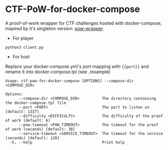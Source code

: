 # CTF-PoW-for-docker-compose

A proof-of-work wrapper for CTF challenges hosted with docker-compose, inspired by it's singleton version: [pow-wrapper](https://github.com/mnixry/pow-wrapper).

-  For player

`python3 client.py`

- For host

Replace your docker-compose.yml's port mapping with `{{port}}` and rename it into docker-compose.tpl  (see ./example)

```
Usage: ctf-pow-for-docker-compose [OPTIONS] --compose-dir <COMPOSE_DIR>

Options:
      --compose-dir <COMPOSE_DIR>          The directory containing the docker-compose.tpl file
      --port <PORT>                        The port to listen on [default: 1337]
      --difficulty <DIFFICULTY>            The difficulty of the proof of work [default: 6]
      --pow-timeout <POW_TIMEOUT>          The timeout for the proof of work (seconds) [default: 30]
      --service-timeout <SERVICE_TIMEOUT>  The timeout for the service (seconds) [default: 120]
  -h, --help                               Print help
```

